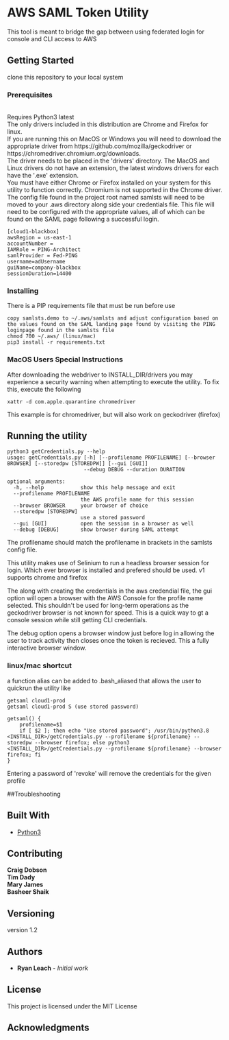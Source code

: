 # AWS SAML Token Utility

This tool is meant to bridge the gap between using federated login for console and CLI access to AWS

## Getting Started

clone this repository to your local system

### Prerequisites
<br>
Requires Python3 latest
<br>
The only drivers included in this distribution are Chrome and Firefox for linux. 
<br>
If you are running this on MacOS or Windows you will need to download the appropriate driver from https://github.com/mozilla/geckodriver or https://chromedriver.chromium.org/downloads. 
<br>
The driver needs to be placed in the 'drivers' directory. The MacOS and Linux drivers do not have an extension, the latest windows drivers for each have the '.exe' extension.
<br>
You must have either Chrome or Firefox installed on your system for this utility to function correctly. Chromium is not supported in the Chrome driver.  
<br>
The config file found in the project root named samlsts will need to be moved to your .aws directory along side your credentials file. This file will need to be configured with the appropriate values, all of which can be found on the SAML page following a successful login.

```
[cloud1-blackbox]
awsRegion = us-east-1
accountNumber = 
IAMRole = PING-Architect
samlProvider = Fed-PING
username=adUsername
guiName=company-blackbox
sessionDuration=14400
```

### Installing

There is a PIP requirements file that must be run before use
```
copy samlsts.demo to ~/.aws/samlsts and adjust configuration based on the values found on the SAML landing page found by visiting the PING loginpage found in the samlsts file
chmod 700 ~/.aws/ (linux/mac)
pip3 install -r requirements.txt
```

### MacOS Users Special Instructions
After downloading the webdriver to INSTALL_DIR/drivers you may experience a security warning when attempting to execute the utility. To fix this, execute the following
```
xattr -d com.apple.quarantine chromedriver
```
This example is for chromedriver, but will also work on geckodriver (firefox)

## Running the utility

```
python3 getCredentials.py --help
usage: getCredentials.py [-h] [--profilename PROFILENAME] [--browser BROWSER] [--storedpw [STOREDPW]] [--gui [GUI]]
                         --debug DEBUG --duration DURATION

optional arguments:
  -h, --help            show this help message and exit
  --profilename PROFILENAME
                        the AWS profile name for this session
  --browser BROWSER     your browser of choice
  --storedpw [STOREDPW]
                        use a stored password
  --gui [GUI]           open the session in a browser as well
  --debug [DEBUG]       show browser during SAML attempt

```

The profilename should match the profilename in brackets in the samlsts config file.

This utility makes use of Selinium to run a headless browser session for login. Which ever browser is installed and prefered should be used. 
    v1 supports chrome and firefox

The along with creating the credentials in the aws credendial file, the gui option will open a browser with the AWS Console for the profile name selected. This shouldn't be used for long-term operations as the geckodriver browser is not known for speed. This is a quick way to gt a console session while still getting CLI credentials. 

The debug option opens a browser window just before log in allowing the user to track activity then closes once the token is recieved. This a fully interactive browser window. 

### linux/mac shortcut

a function alias can be added to .bash_aliased that allows the user to quickrun the utility like

```
getsaml cloud1-prod
getsaml cloud1-prod S (use stored password)
```

```
getsaml() {
	profilename=$1
	if [ $2 ]; then echo "Use stored password"; /usr/bin/python3.8 <INSTALL_DIR>/getCredentials.py --profilename ${profilename} --storedpw --browser firefox; else python3 <INSTALL_DIR>/getCredentials.py --profilename ${profilename} --browser firefox; fi
}

```

Entering a password of 'revoke' will remove the credentials for the given profile


##Troubleshooting


## Built With

* [Python3](https://www.python.org/download/releases/3.0/ )

## Contributing

**Craig Dobson**
<br>
**Tim Dady**
<br>
**Mary James**
<br>
**Basheer Shaik**


## Versioning

version 1.2

## Authors

* **Ryan Leach** - *Initial work*


## License

This project is licensed under the MIT License 

## Acknowledgments


